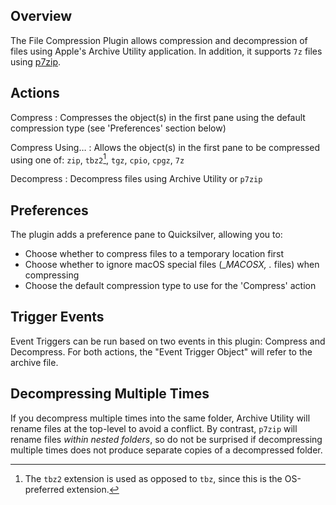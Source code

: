 ## Overview ##

The File Compression Plugin allows compression and decompression of files using Apple's Archive Utility application. In addition, it supports `7z` files using [p7zip](http://p7zip.sourceforge.net/).

## Actions ##

Compress
  : Compresses the object(s) in the first pane using the default compression type (see 'Preferences' section below)

Compress Using…
  : Allows the object(s) in the first pane to be compressed using one of: `zip`, `tbz2`[^1], `tgz`, `cpio`, `cpgz`, `7z`
  
[^1]: The `tbz2` extension is used as opposed to `tbz`, since this is the OS-preferred extension.

Decompress
  : Decompress files using Archive Utility or `p7zip`

## Preferences ##

The plugin adds a preference pane to Quicksilver, allowing you to:

  * Choose whether to compress files to a temporary location first
  * Choose whether to ignore macOS special files (__MACOSX, ._ files) when compressing
  * Choose the default compression type to use for the 'Compress' action
  

## Trigger Events ##

Event Triggers can be run based on two events in this plugin: Compress and Decompress. For both actions, the "Event Trigger Object" will refer to the archive file.

## Decompressing Multiple Times ##

If you decompress multiple times into the same folder, Archive Utility will rename files at the top-level to avoid a conflict. By contrast, `p7zip` will rename files *within nested folders*, so do not be surprised if decompressing multiple times does not produce separate copies of a decompressed folder.
